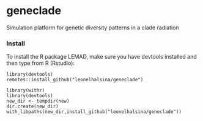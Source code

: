 # geneclade
Simulation platform for genetic diversity patterns in a clade radiation

### Install 

To install the R package LEMAD, make sure you have devtools installed and then type from R (Rstudio):

```
library(devtools)
remotes::install_github("leonelhalsina/geneclade")

library(withr)
library(devtools)
new_dir <- tempdir(new)
dir.create(new_dir) 
with_libpaths(new_dir,install_github("leonelhalsina/geneclade"))

```
